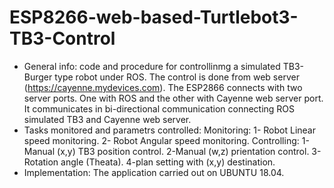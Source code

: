 # ESP8266-web-based-Turtlebot3-TB3-Control
* General info:
        code and procedure for controllinmg a simulated TB3-Burger type robot under ROS. The control is done from web server (https://cayenne.mydevices.com).
        The ESP2866 connects with two server ports. One with ROS and the other with Cayenne web server port.
        It communicates in bi-directional communication connecting ROS simulated TB3 and Cayenne web server.
* Tasks monitored and parametrs controlled:
        Monitoring:
        1- Robot Linear speed monitoring.
        2- Robot Angular speed monitoring.
        Controlling:
        1-Manual (x,y) TB3 position control.
        2-Manual (w,z) prientation control.
        3-Rotation angle (Theata).
        4-plan setting with (x,y) destination.
 * Implementation:
        The application carried out on UBUNTU 18.04.
